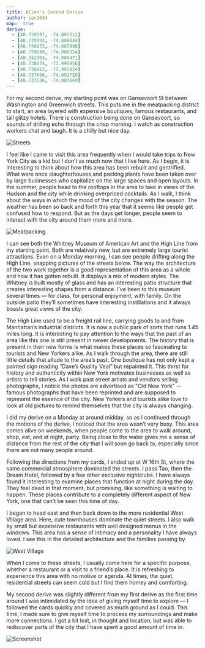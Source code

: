 ```yaml
---
title: Allen's Second Derive
author: jas1634
map:  true
derive:
  - [40.739397, -74.007212]
  - [40.739393, -74.008044]
  - [40.740173, -74.007990]
  - [40.739649, -74.006354]
  - [40.742303, -74.004471]
  - [40.738674, -73.995856]
  - [40.736012, -73.997824]
  - [40.737666, -74.001750]
  - [40.737536, -74.003869]
---
```

For my second derive, my starting point was on Gansevoort St between Washington and Greenwich streets. This puts me in the meatpacking district to start, an area layered with expensive boutiques, famous restaurants, and tall glitzy hotels. There is construction being done on Gansevoort, so sounds of drilling echo through the crisp morning. I watch as construction workers chat and laugh. It is a chilly but nice day.

![Streets](https://i.imgur.com/3yBSxnO.jpg)

I feel like I came to visit this area frequently when I would take trips to New York City as a kid but I don’t as much now that I live here. As I begin, it is interesting to think about how this area has been rebuilt and gentrified. What were once slaughterhouses and packing plants have been taken over by large businesses who capitalize on the large spaces and open layouts. In the summer, people head to the rooftops in the area to take in views of the Hudson and the city while drinking overpriced cocktails. As I walk, I think about the ways in which the mood of the city changes with the season. The weather has been so back and forth this year that it seems like people get confused how to respond. But as the days get longer, people seem to interact with the city around them more and more.

![Meatpacking](https://i.imgur.com/VFD7o2I.jpg)

I can see both the Whitney Museum of American Art and the High Line from my starting point. Both are relatively new, but are extremely large tourist attractions. Even on a Monday morning, I can see people drifting along the High Line, snapping pictures of the streets below. The way the architecture of the two work together is a good representation of this area as a whole and how it has gotten rebuilt. It displays a mix of modern styles. The Whitney is built mostly of glass and has an interesting patio structure that creates interesting shapes from a distance. I’ve been to this museum several times — for class, for personal enjoyment, with family. On the outside patio they’ll sometimes have interesting instillations and it always boasts great views of the city.


The High Line used to be a freight rail line, carrying goods to and from Manhattan’s industrial districts. It is now a public park of sorts that runs 1.45 miles long. It is interesting to pay attention to the ways that the past of an area like this one is still present in newer developments. The history that is present in their new forms is what makes these places so fascinating to tourists and New Yorkers alike. As I walk through the area, there are still little details that allude to the area’s past. One boutique has not only kept a painted sign reading “Dave’s Quality Veal” but repainted it. This thirst for history and authenticity within New York motivates businesses as well as artists to tell stories. As I walk past street artists and vendors selling photographs, I notice the photos are advertised as "Old New York" -- famous photographs that have been reprinted and are supposed to represent the essence of the city. New Yorkers and tourists alike love to look at old pictures to remind themselves that the city is always changing.    


I did my derive on a Monday at around midday, so as I continued through the motions of the derive, I noticed that the area wasn’t very busy. This area comes alive on weekends, when people come to the area to walk around, shop, eat, and at night, party. Being close to the water gives me a sense of distance from the rest of the city that I will soon go back to, especially since there are not many people around.


Following the directions from my cards, I ended up at W 16th St, where the same commercial atmosphere dominated the streets. I pass Tao, then the Dream Hotel, followed by a few other exclusive nightclubs. I have always found it interesting to examine places that function at night during the day. They feel dead in that moment, but promising, like something is waiting to happen. These places contribute to a completely different aspect of New York, one that can't be seen this time of day.


I began to head east and then back down to the more residential West Village area. Here, cute townhouses dominate the quiet streets. I also walk by small but expensive restaurants with well designed menus in the windows. This area has a sense of intimacy and a personality I have always loved. I see this in the detailed architecture and the families passing by.

![West Village](https://i.imgur.com/dh2NLEn.jpg)

When I come to these streets, I usually come here for a specific purpose, whether a restaurant or a visit to a friend’s place. It is refreshing to experience this area with no motive or agenda. At times, the quiet, residential streets can seem cold but I find them homey and comforting.


My second derive was slightly different from my first derive as the first time around I was intimidated by the idea of giving myself time to explore — I followed the cards quickly and covered as much ground as I could. This time, I made sure to give myself time to process my surroundings and make more connections. I got a bit lost, in thought and location, but was able to rediscover parts of the city that I have spent a good amount of time in.

![Screenshot](https://i.imgur.com/QBvN81B.jpg)
